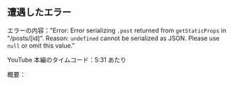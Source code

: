 ## 遭遇したエラー

エラーの内容："Error: Error serializing `.post` returned from `getStaticProps` in "/posts/[id]".
Reason: `undefined` cannot be serialized as JSON. Please use `null` or omit this value."

YouTube 本編のタイムコード：5:31 あたり

概要：
